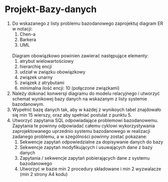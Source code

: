 # Projekt-Bazy-danych
<ol>
  <li>Do wskazanego z listy problemu bazodanowego zaprojektuj diagram ER w       notacji:
    <ol>
      <li>Chen-a</li>
      <li>Barkera</li>
      <li>UML</li>
  </ol>
  <br>Diagram obowiązkowo powinien zawierać następujące elementy:
  <ol>
    <li>atrybut wielowartościowy</li>
    <li>hierarchię encji</li>
    <li>udział w związku obowiązkowy</li>
    <li>związek unarny</li>
    <li>związek z atrybutami</li>
    <li>minimalna ilość encji: 10 (połączone związkami)</li>
  </ol>
  </li>
  <li>Należy dokonać konwersji diagramu  do modelu relacyjnego i utworzyć schemat wynikowej bazy danych na wskazanym z listy systemie bazodanowym.</li>
  <li>Wypełnić bazę danych tak, aby w każdej z wynikoych tabel znajdowało się min 15 wierszy, oraz aby spełniać postulat z punktu 5.</li>
  <li>Utworzyć zapytania SQL odpowiadające problemowi bazodanowemu. Zapytania te powinny odpowiadać całemu cyklowi wykorzystywania zaprojektowanego uprzednio systemu bazodanowego w realizacji zadanego problemu, a w szególności  powinny zostać pokazane:
  <ol>
    <li>Sekwencje zapytań odpowiedzialne za dopisywanie danych do bazy</li>
    <li>Sekwencje zapytań modyfikujących i usuwających dane z bazy danych</li>
    <li>Zapytania / sekwencje zapytań pobierających dane z systemu bazodanowego</li>
    <li>Utworzyć w bazie min 2 procedury składowane i min 2 wyzwalacze (min 2 strony A4 kodu)</li>
  </ol>
</ol>
